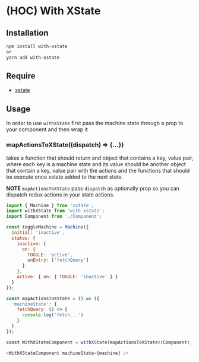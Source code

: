 # (HOC) With XState


## Installation

```bash
npm install with-xstate
or
yarn add with-xstate
```

## Require

* [xstate](https://github.com/davidkpiano/xstate)

## Usage

In order to use `withXState` first pass the machine state through a prop to your component and then wrap it


### mapActionsToXState((dispatch) => {...})

takes a function that should return and object that contains a key, value pair, where each key is a machine state and its value should be another object that contain a key, value pair with the actions and the functions that should be execute once xstate added to the next state.

**NOTE** `mapActionsToXState` pass `dispatch` as optionally prop so you can dispatch redux actions in your state actions.

```js
import { Machine } from 'xstate';
import withXState from 'with-xstate';
import Component from './Component';

const toggleMachine = Machine({
  initial: 'inactive',
  states: {
    inactive: {
      on: {
        TOGGLE: 'active',
        onEntry: ['fetchQuery']
      }
    },
    active: { on: { TOGGLE: 'inactive' } }
  }
});

const mapActionsToXState = () => ({
  'machineState': {
    fetchQuery: () => {
      console.log('fetch...')
    }
  }
});

const WithXStateComponent = withXState(mapActionsToXState)(Component);

<WithXStateComponent machineState={machine} />
```